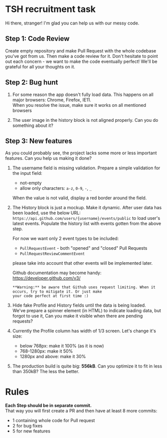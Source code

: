# TSH recruitment task

Hi there, stranger! I'm glad you can help us with our messy code.

## Step 1: Code Review

Create empty repository and make Pull Request with the whole codebase you've got from us. Then make a code review
for it. Don't hesitate to point out each concern - we want to make the code eventually perfect!
We'll be grateful for all your thoughts on it.

## Step 2: Bug hunt

1. For some reason the app doesn't fully load data. This happens on all major browsers: Chrome, Firefox, IE11.  
   When you resolve the issue, make sure it works on all mentioned browsers

2. The user image in the history block is not aligned properly. Can you do something about it?

## Step 3: New features

As you could probably see, the project lacks some more or less important features. Can you help us making it done?

1. The username field is missing validation. Prepare a simple validation for the input field:

    - not-empty
    - allow only characters: `a-z`, `0-9`, `-`, `_`

    When the value is not valid, display a red border around the field.

2. The History block is just a mockup. Make it dynamic. After user data has been loaded, use the below URL:
   `https://api.github.com/users/{username}/events/public`
   to load user's latest events. Populate the history list with events gotten from the above step.

    For now we want only 2 event types to be included:

    - `PullRequestEvent` - both "opened" and "closed" Pull Requests
    - `PullRequestReviewCommentEvent`

    please take into account that other events will be implemented later.

    Github documentation may become handy: https://developer.github.com/v3/

    ```
    **Warning:** be aware that Github uses request limiting. When it occurs, try to mitigate it. Or just make
    your code perfect at first time :)
    ```

3. Hide fake Profile and History fields until the data is being loaded.  
   We've prepare a spinner element (in HTML) to indicate loading data, but forgot to use it, Can you make it visible
   when there are pending requests?

4. Currently the Profile column has width of 1/3 screen. Let's change it's size:

    - below 768px: make it 100% (as it is now)
    - 768-1280px: make it 50%
    - 1280px and above: make it 30%

5. The production build is quite big: **556kB**. Can you optimize it to fit in less than 350kB? The less
   the better.

# Rules

**Each Step should be in separate commit.**  
That way you will first create a PR and then have at least 8 more commits:

-   1 containing whole code for Pull request
-   2 for bug fixes
-   5 for new features
